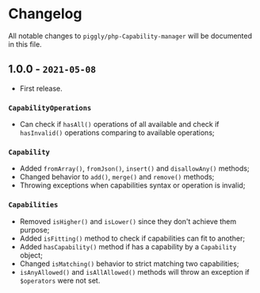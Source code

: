 # Changelog

All notable changes to `piggly/php-Capability-manager` will be documented in this file.

## 1.0.0 - `2021-05-08`

* First release. 

### `CapabilityOperations`

* Can check if `hasAll()` operations of all available and check if `hasInvalid()` operations comparing to available operations;

### `Capability`

* Added `fromArray()`, `fromJson()`, `insert()` and `disallowAny()` methods;
* Changed behavior to `add()`, `merge()` and `remove()` methods;
* Throwing exceptions when capabilities syntax or operation is invalid;

### `Capabilities`

* Removed `isHigher()` and `isLower()` since they don't achieve them purpose;
* Added `isFitting()` method to check if capabilities can fit to another;
* Added `hasCapability()` method if has a capability by a `Capability` object;
* Changed `isMatching()` behavior to strict matching two capabilities;
* `isAnyAllowed()` and `isAllAllowed()` methods will throw an exception if `$operators` were not set.
